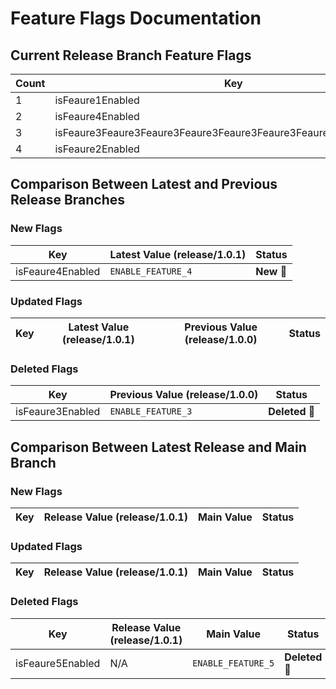 # Feature Flags Documentation

## Current Release Branch Feature Flags
| Count | Key              | Value                       |
|-------|------------------|-----------------------------|
| 1 | isFeaure1Enabled | `ENABLE_FEATURE_1` |
| 2 | isFeaure4Enabled | `ENABLE_FEATURE_4` |
| 3 | isFeaure3Feaure3Feaure3Feaure3Feaure3Feaure3Feaure3Feaure3Enabled | `ENABLE_Feaure3Feaure3Feaure3Feaure3Feaure3Feaure3Feaure3Feaure_3` |
| 4 | isFeaure2Enabled | `ENABLE_FEATURE_2` |

## Comparison Between Latest and Previous Release Branches
### New Flags
| Key              | Latest Value (release/1.0.1) | Status     |
|------------------|-------------------------------|------------|
| isFeaure4Enabled | `ENABLE_FEATURE_4` | **New 🔵** |
### Updated Flags
| Key              | Latest Value (release/1.0.1) | Previous Value (release/1.0.0) | Status     |
|------------------|-------------------------------|-----------------------------------|------------|
### Deleted Flags
| Key              | Previous Value (release/1.0.0) | Status     |
|------------------|-----------------------------------|------------|
| isFeaure3Enabled | `ENABLE_FEATURE_3` | **Deleted 🔴** |

## Comparison Between Latest Release and Main Branch
### New Flags
| Key              | Release Value (release/1.0.1) | Main Value      | Status     |
|------------------|-------------------------------|-----------------|------------|
### Updated Flags
| Key              | Release Value (release/1.0.1) | Main Value      | Status     |
|------------------|-------------------------------|-----------------|------------|
### Deleted Flags
| Key              | Release Value (release/1.0.1) | Main Value      | Status     |
|------------------|-------------------------------|-----------------|------------|
| isFeaure5Enabled | N/A | `ENABLE_FEATURE_5` | **Deleted 🔴** |

